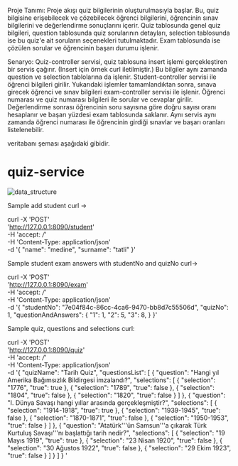 Proje Tanımı:
Proje akışı quiz bilgilerinin oluşturulmasıyla başlar. Bu, quiz bilgisine erişebilecek ve çözebilecek öğrenci bilgilerini, öğrencinin sınav bilgilerini ve değerlendirme sonuçlarını içerir.
Quiz tablosunda genel quiz bilgileri, question tablosunda quiz sorularının detayları, selection tablosunda ise bu quiz'e ait soruların seçenekleri tutulmaktadır. Exam tablosunda ise çözülen sorular ve öğrencinin başarı durumu işlenir.

Senaryo:
Quiz-controller servisi, quiz tablosuna insert işlemi gerçekleştiren bir servis çağırır. (Insert için örnek curl iletilmiştir.) Bu bilgiler aynı zamanda question ve selection tablolarına da işlenir.
Student-controller servisi ile öğrenci bilgileri girilir.
Yukarıdaki işlemler tamamlandıktan sonra, sınava girecek öğrenci ve sınav bilgileri exam-controller servisi ile işlenir. Öğrenci numarası ve quiz numarası bilgileri ile sorular ve cevaplar girilir. Değerlendirme sonrası öğrencinin soru sayısına göre doğru sayısı oranı hesaplanır ve başarı yüzdesi exam tablosunda saklanır. Aynı servis aynı zamanda öğrenci numarası ile öğrencinin girdiği sınavlar ve başarı oranları listelenebilir.

veritabanı şeması aşağıdaki gibidir.
# quiz-service
![data_structure](https://github.com/MedineTatli/quiz-service/assets/39694313/3cddee96-204c-48d8-93ff-5e9416615089)

Sample add student curl ->  

curl -X 'POST' \
  'http://127.0.0.1:8090/student' \
  -H 'accept: */*' \
  -H 'Content-Type: application/json' \
  -d '{
  "name": "medine",
  "surname": "tatli"
}'

Sample student exam answers with studentNo and quizNo curl->

curl -X 'POST' \
  'http://127.0.0.1:8090/exam' \
  -H 'accept: */*' \
  -H 'Content-Type: application/json' \
  -d '{
  "studentNo": "7e04f84c-86cc-4ca6-9470-bb8d7c55506d",
  "quizNo": 1,
  "questionAndAnswers": {
    "1": 1,
    "2": 5,
    "3": 8,
  }
}'

Sample quiz, questions and selections curl: 

curl -X 'POST' \
  'http://127.0.0.1:8090/quiz' \
  -H 'accept: */*' \
  -H 'Content-Type: application/json' \
  -d '{
  "quizName": "Tarih Quiz",
  "questionsList": [
    {
      "question": "Hangi yıl Amerika Bağımsızlık Bildirgesi imzalandı?",
      "selections": [
        {
          "selection": "1776",
          "true": true
        },
        {
          "selection": "1789",
          "true": false
        },
        {
          "selection": "1804",
          "true": false
        },
        {
          "selection": "1820",
          "true": false
        }
      ]
    },
    {
      "question": "I. Dünya Savaşı hangi yıllar arasında gerçekleşmiştir?",
      "selections": [
        {
          "selection": "1914-1918",
          "true": true
        },
        {
          "selection": "1939-1945",
          "true": false
        },
        {
          "selection": "1870-1871",
          "true": false
        },
        {
          "selection": "1950-1953",
          "true": false
        }
      ]
    },
    {
      "question": "Atatürk'\''ün Samsun'\''a çıkarak Türk Kurtuluş Savaşı'\''nı başlattığı tarih nedir?",
      "selections": [
        {
          "selection": "19 Mayıs 1919",
          "true": true
        },
        {
          "selection": "23 Nisan 1920",
          "true": false
        },
        {
          "selection": "30 Ağustos 1922",
          "true": false
        },
        {
          "selection": "29 Ekim 1923",
          "true": false
        }
      ]
    }
  ]
}
'
